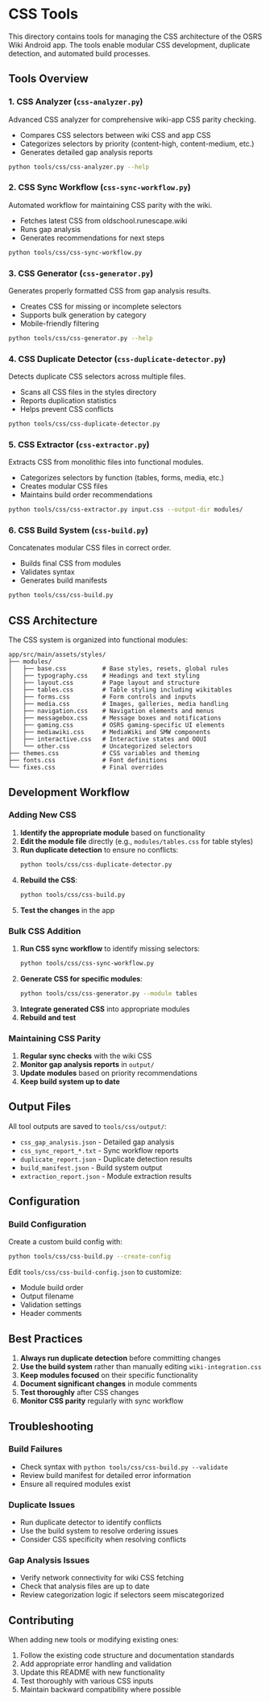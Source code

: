 # CSS Tools

This directory contains tools for managing the CSS architecture of the OSRS Wiki Android app. The tools enable modular CSS development, duplicate detection, and automated build processes.

## Tools Overview

### 1. CSS Analyzer (`css-analyzer.py`)
Advanced CSS analyzer for comprehensive wiki-app CSS parity checking.
- Compares CSS selectors between wiki CSS and app CSS
- Categorizes selectors by priority (content-high, content-medium, etc.)
- Generates detailed gap analysis reports

```bash
python tools/css/css-analyzer.py --help
```

### 2. CSS Sync Workflow (`css-sync-workflow.py`)
Automated workflow for maintaining CSS parity with the wiki.
- Fetches latest CSS from oldschool.runescape.wiki
- Runs gap analysis
- Generates recommendations for next steps

```bash
python tools/css/css-sync-workflow.py
```

### 3. CSS Generator (`css-generator.py`)
Generates properly formatted CSS from gap analysis results.
- Creates CSS for missing or incomplete selectors
- Supports bulk generation by category
- Mobile-friendly filtering

```bash
python tools/css/css-generator.py --help
```

### 4. CSS Duplicate Detector (`css-duplicate-detector.py`)
Detects duplicate CSS selectors across multiple files.
- Scans all CSS files in the styles directory
- Reports duplication statistics
- Helps prevent CSS conflicts

```bash
python tools/css/css-duplicate-detector.py
```

### 5. CSS Extractor (`css-extractor.py`)
Extracts CSS from monolithic files into functional modules.
- Categorizes selectors by function (tables, forms, media, etc.)
- Creates modular CSS files
- Maintains build order recommendations

```bash
python tools/css/css-extractor.py input.css --output-dir modules/
```

### 6. CSS Build System (`css-build.py`)
Concatenates modular CSS files in correct order.
- Builds final CSS from modules
- Validates syntax
- Generates build manifests

```bash
python tools/css/css-build.py
```

## CSS Architecture

The CSS system is organized into functional modules:

```
app/src/main/assets/styles/
├── modules/
│   ├── base.css          # Base styles, resets, global rules
│   ├── typography.css    # Headings and text styling  
│   ├── layout.css        # Page layout and structure
│   ├── tables.css        # Table styling including wikitables
│   ├── forms.css         # Form controls and inputs
│   ├── media.css         # Images, galleries, media handling
│   ├── navigation.css    # Navigation elements and menus
│   ├── messagebox.css    # Message boxes and notifications
│   ├── gaming.css        # OSRS gaming-specific UI elements
│   ├── mediawiki.css     # MediaWiki and SMW components
│   ├── interactive.css   # Interactive states and OOUI
│   └── other.css         # Uncategorized selectors
├── themes.css            # CSS variables and theming
├── fonts.css             # Font definitions
└── fixes.css             # Final overrides
```

## Development Workflow

### Adding New CSS

1. **Identify the appropriate module** based on functionality
2. **Edit the module file** directly (e.g., `modules/tables.css` for table styles)
3. **Run duplicate detection** to ensure no conflicts:
   ```bash
   python tools/css/css-duplicate-detector.py
   ```
4. **Rebuild the CSS**:
   ```bash
   python tools/css/css-build.py
   ```
5. **Test the changes** in the app

### Bulk CSS Addition

1. **Run CSS sync workflow** to identify missing selectors:
   ```bash
   python tools/css/css-sync-workflow.py
   ```
2. **Generate CSS for specific modules**:
   ```bash
   python tools/css/css-generator.py --module tables
   ```
3. **Integrate generated CSS** into appropriate modules
4. **Rebuild and test**

### Maintaining CSS Parity

1. **Regular sync checks** with the wiki CSS
2. **Monitor gap analysis reports** in `output/`
3. **Update modules** based on priority recommendations
4. **Keep build system up to date**

## Output Files

All tool outputs are saved to `tools/css/output/`:
- `css_gap_analysis.json` - Detailed gap analysis
- `css_sync_report_*.txt` - Sync workflow reports  
- `duplicate_report.json` - Duplicate detection results
- `build_manifest.json` - Build system output
- `extraction_report.json` - Module extraction results

## Configuration

### Build Configuration
Create a custom build config with:
```bash
python tools/css/css-build.py --create-config
```

Edit `tools/css/css-build-config.json` to customize:
- Module build order
- Output filename
- Validation settings
- Header comments

## Best Practices

1. **Always run duplicate detection** before committing changes
2. **Use the build system** rather than manually editing `wiki-integration.css`
3. **Keep modules focused** on their specific functionality
4. **Document significant changes** in module comments
5. **Test thoroughly** after CSS changes
6. **Monitor CSS parity** regularly with sync workflow

## Troubleshooting

### Build Failures
- Check syntax with `python tools/css/css-build.py --validate`
- Review build manifest for detailed error information
- Ensure all required modules exist

### Duplicate Issues  
- Run duplicate detector to identify conflicts
- Use the build system to resolve ordering issues
- Consider CSS specificity when resolving conflicts

### Gap Analysis Issues
- Verify network connectivity for wiki CSS fetching
- Check that analysis files are up to date
- Review categorization logic if selectors seem miscategorized

## Contributing

When adding new tools or modifying existing ones:
1. Follow the existing code structure and documentation standards
2. Add appropriate error handling and validation
3. Update this README with new functionality
4. Test thoroughly with various CSS inputs
5. Maintain backward compatibility where possible